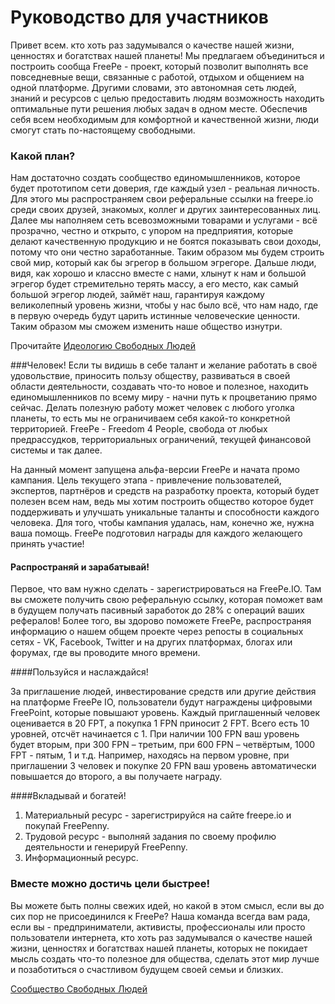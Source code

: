 # Руководство для участников

Привет всем. кто хоть раз задумывался о качестве нашей жизни, ценностях и богатствах нашей планеты!
Мы предлагаем объединиться и построить сообща FreePe  - проект, который позволит выполнять все повседневные вещи, связанные с работой, отдыхом и общением на одной платформе. Другими словами, это автономная сеть людей, знаний и ресурсов с целью предоставить людям возможность находить оптимальные пути решения любых задач в одном месте.
Обеспечив себя всем необходимым для комфортной и качественной жизни, люди смогут стать по-настоящему свободными.

### Какой план?
Нам достаточно создать сообщество единомышленников, которое будет прототипом сети доверия, где каждый узел - реальная личность. Для этого мы распространяем свои реферальные ссылки на freepe.io среди своих друзей, знакомых, коллег и других заинтересованных лиц. Далее мы наполняем сеть всевозможными товарами и услугами - всё прозрачно, честно и открыто, с упором на предприятия, которые делают качественную продукцию и не боятся показывать свои доходы, потому что они честно заработанные.
Таким образом мы будем строить свой мир, который как бы эгрегор в большом эгрегоре. Дальше люди, видя, как хорошо и классно вместе с нами, хлынут к нам и большой эгрегор будет стремительно терять массу, а его место, как самый большой эгрегор людей, займёт наш, гарантируя каждому великолепный уровень жизни, чтобы у нас было всё, что нам надо, где в первую очередь будут царить истинные человеческие ценности. Таким образом мы сможем изменить наше общество изнутри.

Прочитайте [Идеологию Свободных Людей](https://freepe.info/ru/ideologiya_freepe.html)

###Человек!
Если ты видишь в себе талант и желание работать в своё удовольствие, приносить пользу обществу, развиваться в своей области деятельности, создавать что-то новое и полезное, находить единомышленников по всему миру - начни путь к процветанию прямо сейчас. Делать полезную работу может человек с любого уголка планеты, то есть мы не ограничиваем себя какой-то конкретной территорией. FreePe - Freedom 4 People, свобода от любых предрассудков, территориальных ограничений, текущей финансовой системы и так далее.

На данный момент запущена альфа-версии FreePe и начата промо кампания. Цель текущего этапа - привлечение пользователей, экспертов, партнёров и средств на разработку проекта, который будет полезен всем нам, ведь мы хотим построить общество которое будет поддерживать и улучшать уникальные таланты и способности каждого человека. Для того, чтобы кампания удалась, нам, конечно же, нужна ваша помощь. FreePe подготовил награды для каждого желающего принять участие! 

#### Распространяй и зарабатывай!

Первое, что вам нужно сделать - зарегистрироваться на FreePe.IO. Там вы сможете получить свою реферальную ссылку, которая поможет вам в будущем получать пасивный заработок до 28% с операций ваших рефералов! Более того, вы здорово поможете FreePe, распространяя информацию о нашем общем проекте через репосты в социальных сетях - VK, Facebook, Twitter и на других платформах, блогах или форумах, где вы проводите много времени.

####Пользуйся и наслаждайся!

За приглашение людей, инвестирование средств или другие действия на платформе FreePe IO, пользователи будут награждены цифровыми FreePoint, которые повышают уровень. Каждый приглашенный человек оценивается в 20 FPT, а покупка 1 FPN приносит 2 FPT. Всего есть 10 уровней, отсчёт начинается с 1. При наличии 100 FPN ваш уровень будет вторым, при 300 FPN – третьим, при 600 FPN – четвёртым, 1000 FPT - пятым, 1 и т.д. Например, находясь на первом уровне, при приглашении 3 человек и покупке 20 FPN ваш уровень автоматически повышается до второго, а вы получаете награду.

####Вкладывай и богатей!
1. Материальный ресурс - зарегистрируйся на сайте freepe.io и покупай FreePenny. 
2. Трудовой ресурс - выполняй задания по своему профилю деятельности и генерируй FreePenny.
3. Информационный ресурс. 


### Вместе можно достичь цели быстрее!

Вы можете быть полны свежих идей, но какой в этом смысл, если вы до сих пор не присоединился к FreePe? Наша команда всегда вам рада, если вы - предприниматели, активисты, профессионалы или просто пользователи интернета, кто хоть раз задумывался о качестве нашей жизни, ценностях и богатствах нашей планеты, которых не покидает мысль создать что-то полезное для общества, сделать этот мир лучше и позаботиться о счастливом будущем своей семьи и близких.

[Сообщество Свободных Людей](https://freepe.co)